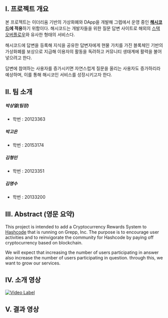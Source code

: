 ## I. 프로젝트 개요

   본 프로젝트는 이더리움 기반의 가상화폐와 DApp을 개발해 그렙에서 운영 중인 **[해시코드](http://hashcode.co.kr/)에 적용**하기 위함이다. 해시코드는 개발자들을 위한 질문 답변 사이트로 해외의 [스택오버플로우](https://stackoverflow.com/)와 유사한 형태의 서비스다.

   해시코드에 답변을 등록해 지식을 공유한 답변자에게 현물 가치를 가진 블록체인 기반의 가상화폐를 보상으로 지급해 이용자의 활동을 독려하고 커뮤니티 생태계에 활력을 불어넣으려고 한다.

   답변에 참여하는 사용자를 증가시키면 자연스럽게 질문을 올리는 사용자도 증가하리라 예상하며, 이를 통해 해시코인 서비스를 성장시키고자 한다.

## II. 팀 소개

##### 박상열(팀장)

- 학번 : 20123363

##### 박고은

- 학번 : 20153174

##### 김형민

- 학번 : 20123351

##### 김명수

- 학번 : 20133200

## III. Abstract (영문 요약)

  This project is intended to add a Cryptocurrency Rewards System to [Hashcode](http://hashcode.co.kr/) that is running on Grepp, Inc. The purpose is to encourage user activities and to reinvigorate the community for Hashcode by paying off cryptocurrency based on blockchain.

  We will expect that increasing the number of users participating in answer also increase the number of users participating in question. through this,  we want to grow our services.

## IV. 소개 영상

[![Video Label](http://img.youtube.com/vi/n3-OE7fEXB8/0.jpg)](https://youtu.be/n3-OE7fEXB8?t=0s) 

## V.  결과 영상


